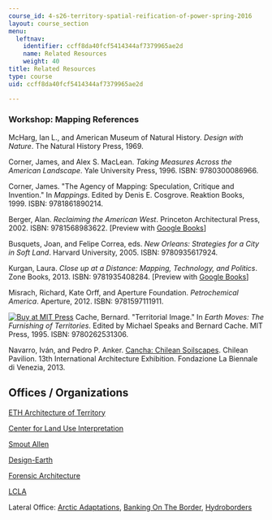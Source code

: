 ```yaml
---
course_id: 4-s26-territory-spatial-reification-of-power-spring-2016
layout: course_section
menu:
  leftnav:
    identifier: ccff8da40fcf5414344af7379965ae2d
    name: Related Resources
    weight: 40
title: Related Resources
type: course
uid: ccff8da40fcf5414344af7379965ae2d

---
```


### Workshop: Mapping References

McHarg, Ian L., and American Museum of Natural History. _Design with Nature_. The Natural History Press, 1969.

Corner, James, and Alex S. MacLean. _Taking Measures Across the American Landscape_. Yale University Press, 1996. ISBN: 9780300086966.

Corner, James. "The Agency of Mapping: Speculation, Critique and Invention." In _Mappings_. Edited by Denis E. Cosgrove. Reaktion Books, 1999. ISBN: 9781861890214.

Berger, Alan. _Reclaiming the American West_. Princeton Architectural Press, 2002. ISBN: 9781568983622. \[Preview with [Google Books](https://books.google.com/books?id=R34blKTNISIC&lpg=PP1&pg=PP1#v=onepage&q&f=false)\]

Busquets, Joan, and Felipe Correa, eds. _New Orleans: Strategies for a City in Soft Land_. Harvard University, 2005. ISBN: 9780935617924.

Kurgan, Laura. _Close up at a Distance: Mapping, Technology, and Politics_. Zone Books, 2013. ISBN: 9781935408284. \[Preview with [Google Books](https://books.google.com/books?id=VKFL4L0dGioC&lpg=PP1&pg=PP1#v=onepage&q&f=false)\]

Misrach, Richard, Kate Orff, and Aperture Foundation. _Petrochemical America_. Aperture, 2012. ISBN: 9781597111911.

[![Buy at MIT Press](/images/mp_logo.gif)](https://mitpress.mit.edu/9780262531306) Cache, Bernard. "Territorial Image." In _Earth Moves: The Furnishing of Territories_. Edited by Michael Speaks and Bernard Cache. MIT Press, 1995. ISBN: 9780262531306.

Navarro, Iván, and Pedro P. Anker. [Cancha: Chilean Soilscapes](http://www.canchachile.cl/el-atlas/). Chilean Pavilion. 13th International Architecture Exhibition. Fondazione La Biennale di Venezia, 2013.

Offices / Organizations
-----------------------

[ETH Architecture of Territory](http://topalovic.arch.ethz.ch/#news)

[Center for Land Use Interpretation](http://www.clui.org/)

[Smout Allen](http://www.smoutallen.com/)

[Design-Earth](http://design-earth.org/projects/)

[Forensic Architecture](http://www.forensic-architecture.org/)

[LCLA](http://www.luiscallejas.com/filter/territorial/BALTIC-SEA-Kunst-Dokk)

Lateral Office: [Arctic Adaptations](http://lateraloffice.com/filter/Work/arctic-adaptations-2013-14), [Banking On The Border](http://lateraloffice.com/filter/work/banking-on-the-border-2012), [Hydroborders](http://lateraloffice.com/filter/work/hydroborders-2011-12)